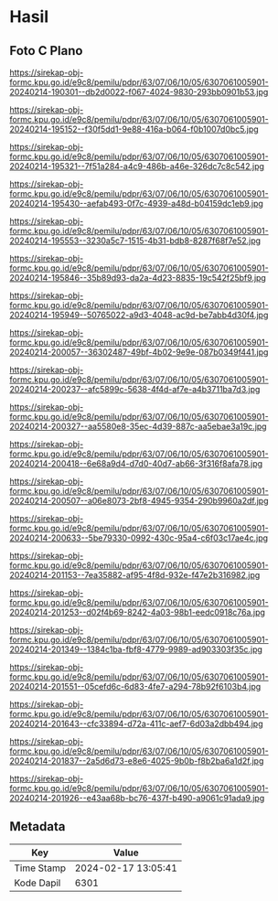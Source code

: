 # Hasil

## Foto C Plano

https://sirekap-obj-formc.kpu.go.id/e9c8/pemilu/pdpr/63/07/06/10/05/6307061005901-20240214-190301--db2d0022-f067-4024-9830-293bb0901b53.jpg

https://sirekap-obj-formc.kpu.go.id/e9c8/pemilu/pdpr/63/07/06/10/05/6307061005901-20240214-195152--f30f5dd1-9e88-416a-b064-f0b1007d0bc5.jpg

https://sirekap-obj-formc.kpu.go.id/e9c8/pemilu/pdpr/63/07/06/10/05/6307061005901-20240214-195321--7f51a284-a4c9-486b-a46e-326dc7c8c542.jpg

https://sirekap-obj-formc.kpu.go.id/e9c8/pemilu/pdpr/63/07/06/10/05/6307061005901-20240214-195430--aefab493-0f7c-4939-a48d-b04159dc1eb9.jpg

https://sirekap-obj-formc.kpu.go.id/e9c8/pemilu/pdpr/63/07/06/10/05/6307061005901-20240214-195553--3230a5c7-1515-4b31-bdb8-8287f68f7e52.jpg

https://sirekap-obj-formc.kpu.go.id/e9c8/pemilu/pdpr/63/07/06/10/05/6307061005901-20240214-195846--35b89d93-da2a-4d23-8835-19c542f25bf9.jpg

https://sirekap-obj-formc.kpu.go.id/e9c8/pemilu/pdpr/63/07/06/10/05/6307061005901-20240214-195949--50765022-a9d3-4048-ac9d-be7abb4d30f4.jpg

https://sirekap-obj-formc.kpu.go.id/e9c8/pemilu/pdpr/63/07/06/10/05/6307061005901-20240214-200057--36302487-49bf-4b02-9e9e-087b0349f441.jpg

https://sirekap-obj-formc.kpu.go.id/e9c8/pemilu/pdpr/63/07/06/10/05/6307061005901-20240214-200237--afc5899c-5638-4f4d-af7e-a4b3711ba7d3.jpg

https://sirekap-obj-formc.kpu.go.id/e9c8/pemilu/pdpr/63/07/06/10/05/6307061005901-20240214-200327--aa5580e8-35ec-4d39-887c-aa5ebae3a19c.jpg

https://sirekap-obj-formc.kpu.go.id/e9c8/pemilu/pdpr/63/07/06/10/05/6307061005901-20240214-200418--6e68a9d4-d7d0-40d7-ab66-3f316f8afa78.jpg

https://sirekap-obj-formc.kpu.go.id/e9c8/pemilu/pdpr/63/07/06/10/05/6307061005901-20240214-200507--a06e8073-2bf8-4945-9354-290b9960a2df.jpg

https://sirekap-obj-formc.kpu.go.id/e9c8/pemilu/pdpr/63/07/06/10/05/6307061005901-20240214-200633--5be79330-0992-430c-95a4-c6f03c17ae4c.jpg

https://sirekap-obj-formc.kpu.go.id/e9c8/pemilu/pdpr/63/07/06/10/05/6307061005901-20240214-201153--7ea35882-af95-4f8d-932e-f47e2b316982.jpg

https://sirekap-obj-formc.kpu.go.id/e9c8/pemilu/pdpr/63/07/06/10/05/6307061005901-20240214-201253--d02f4b69-8242-4a03-98b1-eedc0918c76a.jpg

https://sirekap-obj-formc.kpu.go.id/e9c8/pemilu/pdpr/63/07/06/10/05/6307061005901-20240214-201349--1384c1ba-fbf8-4779-9989-ad903303f35c.jpg

https://sirekap-obj-formc.kpu.go.id/e9c8/pemilu/pdpr/63/07/06/10/05/6307061005901-20240214-201551--05cefd6c-6d83-4fe7-a294-78b92f6103b4.jpg

https://sirekap-obj-formc.kpu.go.id/e9c8/pemilu/pdpr/63/07/06/10/05/6307061005901-20240214-201643--cfc33894-d72a-411c-aef7-6d03a2dbb494.jpg

https://sirekap-obj-formc.kpu.go.id/e9c8/pemilu/pdpr/63/07/06/10/05/6307061005901-20240214-201837--2a5d6d73-e8e6-4025-9b0b-f8b2ba6a1d2f.jpg

https://sirekap-obj-formc.kpu.go.id/e9c8/pemilu/pdpr/63/07/06/10/05/6307061005901-20240214-201926--e43aa68b-bc76-437f-b490-a9061c91ada9.jpg


## Metadata

| Key        | Value               |
| ---------- | ------------------- |
| Time Stamp | 2024-02-17 13:05:41 |
| Kode Dapil | 6301                |



